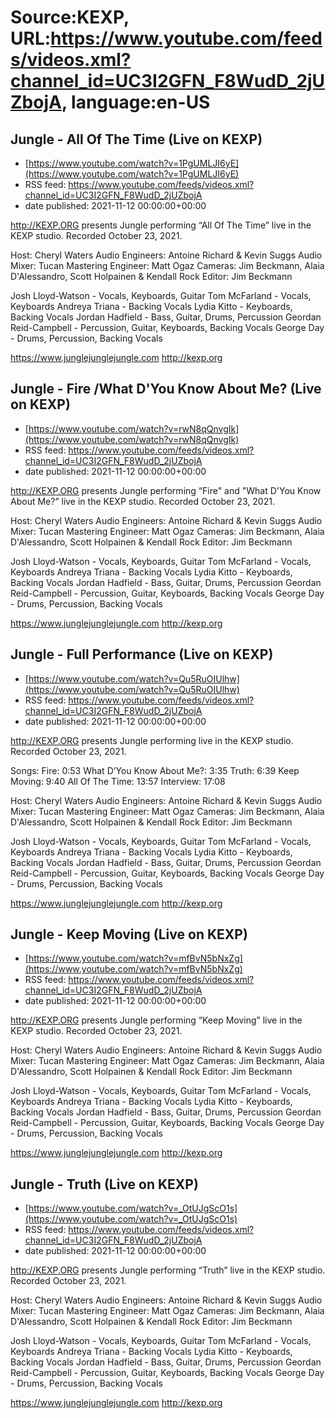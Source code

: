 # Source:KEXP, URL:https://www.youtube.com/feeds/videos.xml?channel_id=UC3I2GFN_F8WudD_2jUZbojA, language:en-US

## Jungle - All Of The Time (Live on KEXP)
 - [https://www.youtube.com/watch?v=1PgUMLJI6yE](https://www.youtube.com/watch?v=1PgUMLJI6yE)
 - RSS feed: https://www.youtube.com/feeds/videos.xml?channel_id=UC3I2GFN_F8WudD_2jUZbojA
 - date published: 2021-11-12 00:00:00+00:00

http://KEXP.ORG presents Jungle performing “All Of The Time” live in the KEXP studio. Recorded October 23, 2021.

Host: Cheryl Waters
Audio Engineers: Antoine Richard & Kevin Suggs
Audio Mixer: Tucan
Mastering Engineer: Matt Ogaz
Cameras: Jim Beckmann, Alaia D'Alessandro, Scott Holpainen & Kendall Rock
Editor: Jim Beckmann

Josh Lloyd-Watson - Vocals, Keyboards, Guitar
Tom McFarland - Vocals, Keyboards
Andreya Triana - Backing Vocals
Lydia Kitto - Keyboards, Backing Vocals
Jordan Hadfield - Bass, Guitar, Drums, Percussion
Geordan Reid-Campbell - Percussion, Guitar, Keyboards, Backing Vocals
George Day - Drums, Percussion, Backing Vocals

https://www.junglejunglejungle.com
http://kexp.org

## Jungle - Fire /What D'You Know About Me? (Live on KEXP)
 - [https://www.youtube.com/watch?v=rwN8qQnvgIk](https://www.youtube.com/watch?v=rwN8qQnvgIk)
 - RSS feed: https://www.youtube.com/feeds/videos.xml?channel_id=UC3I2GFN_F8WudD_2jUZbojA
 - date published: 2021-11-12 00:00:00+00:00

http://KEXP.ORG presents Jungle performing “Fire" and "What D'You Know About Me?” live in the KEXP studio. Recorded October 23, 2021.

Host: Cheryl Waters
Audio Engineers: Antoine Richard & Kevin Suggs
Audio Mixer: Tucan
Mastering Engineer: Matt Ogaz
Cameras: Jim Beckmann, Alaia D'Alessandro, Scott Holpainen & Kendall Rock
Editor: Jim Beckmann

Josh Lloyd-Watson - Vocals, Keyboards, Guitar
Tom McFarland - Vocals, Keyboards
Andreya Triana - Backing Vocals
Lydia Kitto - Keyboards, Backing Vocals
Jordan Hadfield - Bass, Guitar, Drums, Percussion
Geordan Reid-Campbell - Percussion, Guitar, Keyboards, Backing Vocals
George Day - Drums, Percussion, Backing Vocals

https://www.junglejunglejungle.com
http://kexp.org

## Jungle - Full Performance (Live on KEXP)
 - [https://www.youtube.com/watch?v=Qu5RuOIUlhw](https://www.youtube.com/watch?v=Qu5RuOIUlhw)
 - RSS feed: https://www.youtube.com/feeds/videos.xml?channel_id=UC3I2GFN_F8WudD_2jUZbojA
 - date published: 2021-11-12 00:00:00+00:00

http://KEXP.ORG presents Jungle performing live in the KEXP studio. Recorded October 23, 2021.

Songs:
Fire: 0:53
What D’You Know About Me?: 3:35 
Truth: 6:39
Keep Moving: 9:40
All Of The Time: 13:57
Interview: 17:08

Host: Cheryl Waters
Audio Engineers: Antoine Richard & Kevin Suggs
Audio Mixer: Tucan
Mastering Engineer: Matt Ogaz
Cameras: Jim Beckmann, Alaia D'Alessandro, Scott Holpainen & Kendall Rock
Editor: Jim Beckmann

Josh Lloyd-Watson - Vocals, Keyboards, Guitar
Tom McFarland - Vocals, Keyboards
Andreya Triana - Backing Vocals
Lydia Kitto - Keyboards, Backing Vocals
Jordan Hadfield - Bass, Guitar, Drums, Percussion
Geordan Reid-Campbell - Percussion, Guitar, Keyboards, Backing Vocals
George Day - Drums, Percussion, Backing Vocals

https://www.junglejunglejungle.com
http://kexp.org

## Jungle - Keep Moving (Live on KEXP)
 - [https://www.youtube.com/watch?v=mfBvN5bNxZg](https://www.youtube.com/watch?v=mfBvN5bNxZg)
 - RSS feed: https://www.youtube.com/feeds/videos.xml?channel_id=UC3I2GFN_F8WudD_2jUZbojA
 - date published: 2021-11-12 00:00:00+00:00

http://KEXP.ORG presents Jungle performing “Keep Moving” live in the KEXP studio. Recorded October 23, 2021.

Host: Cheryl Waters
Audio Engineers: Antoine Richard & Kevin Suggs
Audio Mixer: Tucan
Mastering Engineer: Matt Ogaz
Cameras: Jim Beckmann, Alaia D'Alessandro, Scott Holpainen & Kendall Rock
Editor: Jim Beckmann

Josh Lloyd-Watson - Vocals, Keyboards, Guitar
Tom McFarland - Vocals, Keyboards
Andreya Triana - Backing Vocals
Lydia Kitto - Keyboards, Backing Vocals
Jordan Hadfield - Bass, Guitar, Drums, Percussion
Geordan Reid-Campbell - Percussion, Guitar, Keyboards, Backing Vocals
George Day - Drums, Percussion, Backing Vocals

https://www.junglejunglejungle.com
http://kexp.org

## Jungle - Truth (Live on KEXP)
 - [https://www.youtube.com/watch?v=_OtUJgScO1s](https://www.youtube.com/watch?v=_OtUJgScO1s)
 - RSS feed: https://www.youtube.com/feeds/videos.xml?channel_id=UC3I2GFN_F8WudD_2jUZbojA
 - date published: 2021-11-12 00:00:00+00:00

http://KEXP.ORG presents Jungle performing “Truth” live in the KEXP studio. Recorded October 23, 2021.

Host: Cheryl Waters
Audio Engineers: Antoine Richard & Kevin Suggs
Audio Mixer: Tucan
Mastering Engineer: Matt Ogaz
Cameras: Jim Beckmann, Alaia D'Alessandro, Scott Holpainen & Kendall Rock
Editor: Jim Beckmann

Josh Lloyd-Watson - Vocals, Keyboards, Guitar
Tom McFarland - Vocals, Keyboards
Andreya Triana - Backing Vocals
Lydia Kitto - Keyboards, Backing Vocals
Jordan Hadfield - Bass, Guitar, Drums, Percussion
Geordan Reid-Campbell - Percussion, Guitar, Keyboards, Backing Vocals
George Day - Drums, Percussion, Backing Vocals

https://www.junglejunglejungle.com
http://kexp.org

